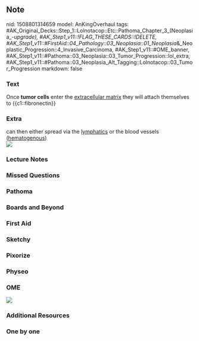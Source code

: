 ## Note
nid: 1508801314659
model: AnKingOverhaul
tags: #AK_Original_Decks::Step_1::Lolnotacop::Etc::Pathoma_Chapter_3_(Neoplasia_-_upgrade), #AK_Step1_v11::!FLAG_THESE_CARDS::!DELETE, #AK_Step1_v11::#FirstAid::04_Pathology::03_Neoplasia::01_Neoplasia_&_Neoplastic_Progression::4_Invasive_Carcinoma, #AK_Step1_v11::#OME_banner, #AK_Step1_v11::#Pathoma::03_Neoplasia::03_Tumor_Progression::lol_extra, #AK_Step1_v11::#Pathoma::03_Neoplasia_Alt_Tagging::Lolnotacop::03_Tumor_Progression
markdown: false

### Text
Once <b>tumor cells</b> enter the <u>extracellular matrix</u> they
will attach themselves to {{c1::fibronectin}}

### Extra
<div>
  can then either spread via the <u>lymphatics</u> or the blood
  vessels (<u>hematogenous</u>)
</div><img src="paste-148975235629402.jpg">

### Lecture Notes


### Missed Questions


### Pathoma


### Boards and Beyond


### First Aid


### Sketchy


### Pixorize


### Physeo


### OME
<div class="ome-widget">
  <a href="https://onlinemeded.org?ref=anki"><img src=
  "_OME_AnkiFlashcards_General_4.png"></a>
</div>

### Additional Resources


### One by one


